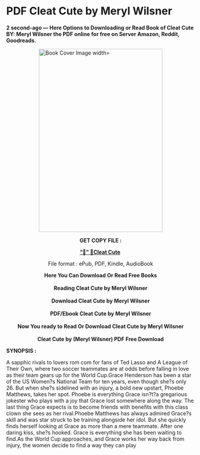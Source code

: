 # PDF Cleat Cute by Meryl Wilsner

<p><strong>2 second-ago &mdash; Here Options to Downloading or Read Book of Cleat Cute BY: Meryl Wilsner the PDF online for free on Server Amazon, Reddit, Goodreads.</strong></p><p><a href="https://educationsharingacademy.cloud/?book=1250873304"><img style="display: block; margin-left: auto; margin-right: auto;" src="https://i.gr-assets.com/images/S/compressed.photo.goodreads.com/books/1673554566l/65214313.jpg" alt="Book Cover Image width=" width="330" height="488" /></a></p><p style="text-align: center;"><strong>GET COPY FILE :</strong></p><p style="text-align: center;"><strong><a href="https://educationsharingacademy.cloud/?book=1250873304" target="_blank" rel="noopener">“📢” 🔗Cleat Cute</a>&nbsp;</strong></p><p style="text-align: center;">File format : ePub, PDF, Kindle, AudioBook</p><div style="text-align: center;"><strong>Here You Can Download Or Read Free Books</strong></div><div style="text-align: center;">&nbsp;</div><div style="text-align: center;"><strong>Reading Cleat Cute by Meryl Wilsner</strong></div><div style="text-align: center;">&nbsp;</div><div style="text-align: center;"><strong>Download Cleat Cute by Meryl Wilsner</strong></div><div style="text-align: center;">&nbsp;</div><div style="text-align: center;"><strong>PDF/Ebook Cleat Cute by Meryl Wilsner</strong></div><div style="text-align: center;">&nbsp;</div><div style="text-align: center;"><strong>Now You ready to Read Or Download Cleat Cute by Meryl Wilsner</strong></div><div style="text-align: center;">&nbsp;</div><div style="text-align: center;"><strong>Cleat Cute by (Meryl Wilsner) PDF Free Download</strong></div><p><strong>SYNOPSIS :</strong></p><p>A sapphic rivals to lovers rom com for fans of Ted Lasso and A League of Their Own, where two soccer teammates are at odds before falling in love as their team gears up for the World Cup.Grace Henderson has been a star of the US Women?s National Team for ten years, even though she?s only 26. But when she?s sidelined with an injury, a bold new upstart, Phoebe Matthews, takes her spot. Phoebe is everything Grace isn?t?a gregarious jokester who plays with a joy that Grace lost somewhere along the way. The last thing Grace expects is to become friends with benefits with this class clown she sees as her rival.Phoebe Matthews has always admired Grace?s skill and was star struck to be training alongside her idol. But she quickly finds herself looking at Grace as more than a mere teammate. After one daring kiss, she?s hooked. Grace is everything she has been waiting to find.As the World Cup approaches, and Grace works her way back from injury, the women decide to find a way they can play </p>
